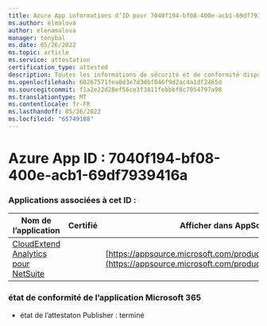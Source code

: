 ```yaml
---
title: Azure App informations d’ID pour 7040f194-bf08-400e-acb1-69df7939416a
ms.author: elmalova
author: elenamalova
manager: tonybal
ms.date: 05/26/2022
ms.topic: article
ms.service: attestation
certification_type: attested
description: Toutes les informations de sécurité et de conformité disponibles pour 7040f194-bf08-400e-acb1-69df7939416a.
ms.openlocfilehash: 60267571fea0d3e7d3dbf046f9d2ac4a1df2465d
ms.sourcegitcommit: f1a2e22d28ef56ce3f3811febbbf8c7054797a98
ms.translationtype: MT
ms.contentlocale: fr-FR
ms.lasthandoff: 05/26/2022
ms.locfileid: "65749188"
---
```

# <a name="azure-app-id-7040f194-bf08-400e-acb1-69df7939416a"></a>Azure App ID : 7040f194-bf08-400e-acb1-69df7939416a


### <a name="apps-associated-with-this-id"></a>Applications associées à cet ID :
| **Nom de l’application** | **Certifié** | **Afficher dans AppSource** |
|--------------|---------------|-----------------------|
| [CloudExtend Analytics pour NetSuite](../forward/WA200002784.md) |  | [https://appsource.microsoft.com/product/office/WA200002784](https://appsource.microsoft.com/product/office/WA200002784) |

### <a name="microsoft-365-app-compliance-status"></a>état de conformité de l’application Microsoft 365
- état de l’attestaton Publisher : terminé
